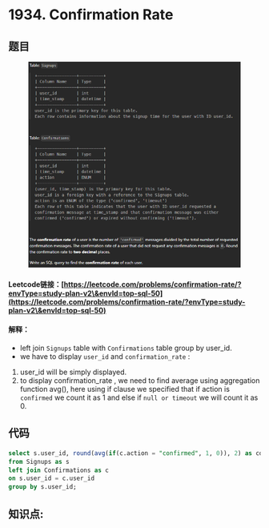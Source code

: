 # 1934. Confirmation Rate

## 题目

<figure><img src="../../.gitbook/assets/image (2) (1) (1) (1) (1) (1) (1).png" alt=""><figcaption></figcaption></figure>

#### Leetcode链接：[https://leetcode.com/problems/confirmation-rate/?envType=study-plan-v2\&envId=top-sql-50](https://leetcode.com/problems/confirmation-rate/?envType=study-plan-v2\&envId=top-sql-50)

#### 解释：

* left join `Signups` table with `Confirmations` table group by user\_id.
* we have to display `user_id` and `confirmation_rate` :

1. user\_id will be simply displayed.
2. to display confirmation\_rate , we need to find average using aggregation function avg(), here using if clause we specified that if action is `confirmed` we count it as 1 and else if `null or timeout` we will count it as 0.

## 代码

```sql
select s.user_id, round(avg(if(c.action = "confirmed", 1, 0)), 2) as confirmation_rate
from Signups as s
left join Confirmations as c
on s.user_id = c.user_id
group by s.user_id;
```

## **知识点:**&#x20;
